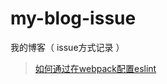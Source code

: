 # my-blog-issue
我的博客（ issue方式记录 ）

> [如何通过在webpack配置eslint](https://github.com/ljcGitHub/my-blog-issue/issues/1)

